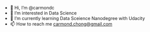 - 👋 Hi, I’m @carmondc
- 👀 I’m interested in Data Science
- 🌱 I’m currently learning Data Sceience Nanodegree with Udacity
- 📫 How to reach me carmond.chong@gmail.com

<!---
carmondc/carmondc is a ✨ special ✨ repository because its `README.md` (this file) appears on your GitHub profile.
You can click the Preview link to take a look at your changes.
--->
